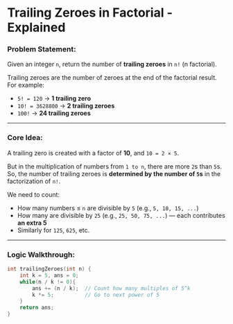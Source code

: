 # Trailing Zeroes in Factorial - Explained

### Problem Statement:
Given an integer `n`, return the number of **trailing zeroes** in `n!` (n factorial).

Trailing zeroes are the number of zeroes at the end of the factorial result. For example:

- `5! = 120` → **1 trailing zero**
- `10! = 3628800` → **2 trailing zeroes**
- `100!` → **24 trailing zeroes**

---

### Core Idea:
A trailing zero is created with a factor of **10**, and `10 = 2 × 5`. 

But in the multiplication of numbers from `1 to n`, there are more `2`s than `5`s. So, the number of trailing zeroes is **determined by the number of `5`s** in the factorization of `n!`.

We need to count:
- How many numbers ≤ `n` are divisible by `5` (e.g., `5, 10, 15, ...`)
- How many are divisible by `25` (e.g., `25, 50, 75, ...`) — each contributes **an extra 5**
- Similarly for `125`, `625`, etc.

---

### Logic Walkthrough:

```cpp
int trailingZeroes(int n) {
    int k = 5, ans = 0;
    while(n / k != 0){
        ans += (n / k);  // Count how many multiples of 5^k
        k *= 5;          // Go to next power of 5
    }
    return ans;
}
